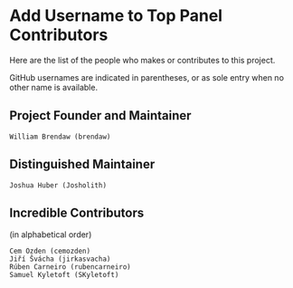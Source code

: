 # Add Username to Top Panel Contributors

Here are the list of the people who makes or contributes to this project.

GitHub usernames are indicated in parentheses, or as sole entry when no other name is available.

## Project Founder and Maintainer

```
William Brendaw (brendaw)
```

## Distinguished Maintainer

```
Joshua Huber (Josholith)
```

## Incredible Contributors

(in alphabetical order)

```
Cem Özden (cemozden)
Jiří Švácha (jirkasvacha)
Rúben Carneiro (rubencarneiro)
Samuel Kyletoft (SKyletoft)
```